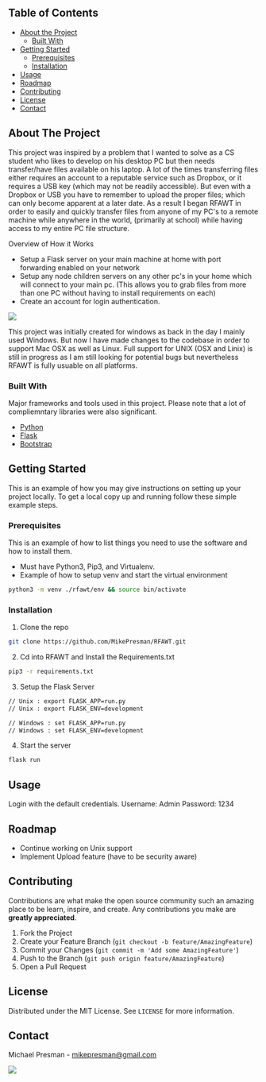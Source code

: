 ## Table of Contents

* [About the Project](#about-the-project)
  * [Built With](#built-with)
* [Getting Started](#getting-started)
  * [Prerequisites](#prerequisites)
  * [Installation](#installation)
* [Usage](#usage)
* [Roadmap](#roadmap)
* [Contributing](#contributing)
* [License](#license)
* [Contact](#contact)

 


## About The Project

This project was inspired by a problem that I wanted to solve as a CS student who likes to develop on his desktop PC but then needs transfer/have files available on his laptop. A lot of the times transferring files either requires an account to a reputable service such as Dropbox, or it requires a USB key (which may not be readily accessible). But even with a Dropbox or USB you have to remember to upload the proper files; which can only become apparent at a later date. As a result I began RFAWT in order to easily and quickly transfer files from anyone of my PC's to a remote machine while anywhere in the world, (primarily at school) while having access to my entire PC file structure.

Overview of How it Works
* Setup a Flask server on your main machine at home with port forwarding enabled on your network
* Setup any node children servers on any other pc's in your home which will connect to your main pc. (This allows you to grab files from more than one PC without having to install requirements on each)
* Create an account for login authentication.

![](https://i.imgur.com/s0ayhd4.png)


This project was initially created for windows as back in the day I mainly used Windows. But now I have made changes to the codebase in order to support Mac OSX as well as Linux. Full support for UNIX (OSX and Linix) is still in progress as I am still looking for potential bugs but nevertheless RFAWT is fully usuable on all platforms.

### Built With
Major frameworks and tools used in this project. Please note that a lot of compliemntary libraries were also significant.
* [Python](https://www.python.org/download/releases/3.0/)
* [Flask](https://flask.palletsprojects.com/en/1.1.x/)
* [Bootstrap](https://getbootstrap.com/)

 

## Getting Started
This is an example of how you may give instructions on setting up your project locally.
To get a local copy up and running follow these simple example steps.

### Prerequisites

This is an example of how to list things you need to use the software and how to install them.
* Must have Python3, Pip3, and Virtualenv.
* Example of how to setup venv and start the virtual environment
```sh
python3 -m venv ./rfawt/env && source bin/activate
```

### Installation

1. Clone the repo
```sh
git clone https://github.com/MikePresman/RFAWT.git
```
2. Cd into RFAWT and Install the Requirements.txt
```sh
pip3 -r requirements.txt
```
3. Setup the Flask Server
```sh
// Unix : export FLASK_APP=run.py
// Unix : export FLASK_ENV=development

// Windows : set FLASK_APP=run.py
// Windows : set FLASK_ENV=development
```
4. Start the server
```sh
flask run
```

 


## Usage
Login with the default credentials. 
Username: Admin
Password: 1234


## Roadmap
* Continue working on Unix support
* Implement Upload feature (have to be security aware)

 

## Contributing

Contributions are what make the open source community such an amazing place to be learn, inspire, and create. Any contributions you make are **greatly appreciated**.

1. Fork the Project
2. Create your Feature Branch (`git checkout -b feature/AmazingFeature`)
3. Commit your Changes (`git commit -m 'Add some AmazingFeature'`)
4. Push to the Branch (`git push origin feature/AmazingFeature`)
5. Open a Pull Request

 

## License

Distributed under the MIT License. See `LICENSE` for more information.

 

## Contact

Michael Presman - mikepresman@gmail.com

 

 

 


![](https://i.imgur.com/o2dOuJo.png)
